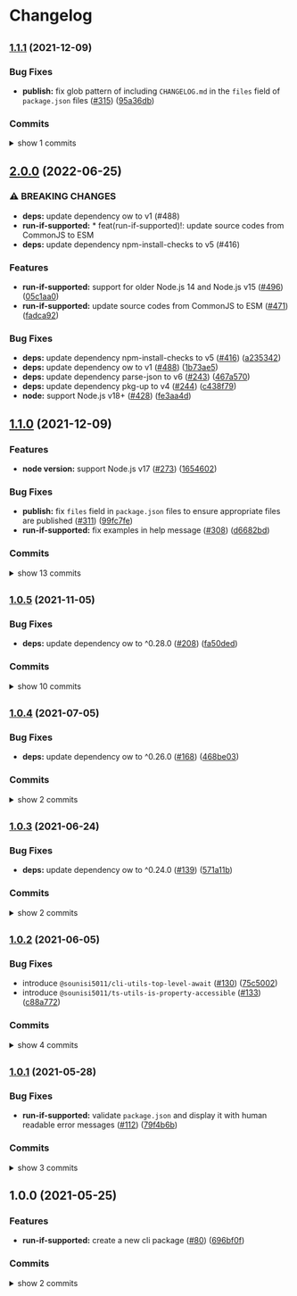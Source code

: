 # Changelog


## <span style="font-size:smaller">[1.1.1](https://www.github.com/sounisi5011/npm-packages/compare/run-if-supported-v1.1.0...run-if-supported-v1.1.1) (2021-12-09)</span>

### Bug Fixes

* **publish:** fix glob pattern of including `CHANGELOG.md` in the `files` field of `package.json` files ([#315](https://www.github.com/sounisi5011/npm-packages/issues/315)) ([95a36db](https://www.github.com/sounisi5011/npm-packages/commit/95a36db45185784b37cdbf3843746b3e808d67b3))

### Commits

<details><summary>show 1 commits</summary>

* [`95a36db`](https://www.github.com/sounisi5011/npm-packages/commit/95a36db45185784b37cdbf3843746b3e808d67b3) fix(publish): fix glob pattern of including `CHANGELOG.md` in the `files` field of `package.json` files ([#315](https://www.github.com/sounisi5011/npm-packages/issues/315))

</details>


## [2.0.0](https://www.github.com/sounisi5011/npm-packages/compare/run-if-supported-v1.1.1...run-if-supported-v2.0.0) (2022-06-25)


### ⚠ BREAKING CHANGES

* **deps:** update dependency ow to v1 (#488)
* **run-if-supported:** * feat(run-if-supported)!: update source codes from CommonJS to ESM
* **deps:** update dependency npm-install-checks to v5 (#416)

### Features

* **run-if-supported:** support for older Node.js 14 and Node.js v15 ([#496](https://www.github.com/sounisi5011/npm-packages/issues/496)) ([05c1aa0](https://www.github.com/sounisi5011/npm-packages/commit/05c1aa0e87138b667ded5f8fedffca2ca069064d))
* **run-if-supported:** update source codes from CommonJS to ESM ([#471](https://www.github.com/sounisi5011/npm-packages/issues/471)) ([fadca92](https://www.github.com/sounisi5011/npm-packages/commit/fadca92d0489eb033afbf26361783d5ae914acd1))


### Bug Fixes

* **deps:** update dependency npm-install-checks to v5 ([#416](https://www.github.com/sounisi5011/npm-packages/issues/416)) ([a235342](https://www.github.com/sounisi5011/npm-packages/commit/a235342b49fe797f5236b6aae3fda4832d87c537))
* **deps:** update dependency ow to v1 ([#488](https://www.github.com/sounisi5011/npm-packages/issues/488)) ([1b73ae5](https://www.github.com/sounisi5011/npm-packages/commit/1b73ae583fb013ea4938927937a70f1bcd2b104d))
* **deps:** update dependency parse-json to v6 ([#243](https://www.github.com/sounisi5011/npm-packages/issues/243)) ([467a570](https://www.github.com/sounisi5011/npm-packages/commit/467a570c8107f001b28645e6cebc8b7d4d900f48))
* **deps:** update dependency pkg-up to v4 ([#244](https://www.github.com/sounisi5011/npm-packages/issues/244)) ([c438f79](https://www.github.com/sounisi5011/npm-packages/commit/c438f79ed2bd13da135f56b3126b6fa5ae3be409))
* **node:** support Node.js v18+ ([#428](https://www.github.com/sounisi5011/npm-packages/issues/428)) ([fe3aa4d](https://www.github.com/sounisi5011/npm-packages/commit/fe3aa4dc2b3830a3be20f979c79100298f4a8dc1))

## [1.1.0](https://www.github.com/sounisi5011/npm-packages/compare/run-if-supported-v1.0.5...run-if-supported-v1.1.0) (2021-12-09)

### Features

* **node version:** support Node.js v17 ([#273](https://www.github.com/sounisi5011/npm-packages/issues/273)) ([1654602](https://www.github.com/sounisi5011/npm-packages/commit/1654602f39c434a9a72bb996a3dfd3d454c13e2f))

### Bug Fixes

* **publish:** fix `files` field in `package.json` files to ensure appropriate files are published ([#311](https://www.github.com/sounisi5011/npm-packages/issues/311)) ([99fc7fe](https://www.github.com/sounisi5011/npm-packages/commit/99fc7fe66eb180b7aeeaa10b60951b3767cbae3c))
* **run-if-supported:** fix examples in help message ([#308](https://www.github.com/sounisi5011/npm-packages/issues/308)) ([d6682bd](https://www.github.com/sounisi5011/npm-packages/commit/d6682bd9dd7cdab6afaec0298f619fd13c8e1c90))

### Commits

<details><summary>show 13 commits</summary>

* [`99fc7fe`](https://www.github.com/sounisi5011/npm-packages/commit/99fc7fe66eb180b7aeeaa10b60951b3767cbae3c) fix(publish): fix `files` field in `package.json` files to ensure appropriate files are published ([#311](https://www.github.com/sounisi5011/npm-packages/issues/311))
* [`b84232b`](https://www.github.com/sounisi5011/npm-packages/commit/b84232b2183bc425ed7815ebd6f556b3f3c4e41d) chore(deps): update dependency ts-jest to v27.1.1 ([#307](https://www.github.com/sounisi5011/npm-packages/issues/307))
* [`d6682bd`](https://www.github.com/sounisi5011/npm-packages/commit/d6682bd9dd7cdab6afaec0298f619fd13c8e1c90) fix(run-if-supported): fix examples in help message ([#308](https://www.github.com/sounisi5011/npm-packages/issues/308))
* [`82d8639`](https://www.github.com/sounisi5011/npm-packages/commit/82d8639c18fbd0c0a1d072ebf80bd802aa729933) chore(deps): update dependency ts-jest to v27.1.0 ([#302](https://www.github.com/sounisi5011/npm-packages/issues/302))
* [`c63bab8`](https://www.github.com/sounisi5011/npm-packages/commit/c63bab89e344057e0b6237061912430dcdcf8332) chore(run-if-supported): pin dependency @types/node to v12.20.37 ([#299](https://www.github.com/sounisi5011/npm-packages/issues/299))
* [`6458743`](https://www.github.com/sounisi5011/npm-packages/commit/6458743dc48678529f56e4a336bbafb51b15c906) chore(deps): update dependency type-fest to v2.8.0 ([#289](https://www.github.com/sounisi5011/npm-packages/issues/289))
* [`2b6090c`](https://www.github.com/sounisi5011/npm-packages/commit/2b6090c91e9f4675bd9869dae0f3bcac9e4eb487) chore(deps): update dependency jest to v27.4.3 ([#284](https://www.github.com/sounisi5011/npm-packages/issues/284))
* [`3d7de76`](https://www.github.com/sounisi5011/npm-packages/commit/3d7de76c87b8f3cddc2d7258ef0654e2148efcb2) chore(run-if-supported): enable the `exactOptionalPropertyTypes` option in `tsconfig.json` ([#296](https://www.github.com/sounisi5011/npm-packages/issues/296))
* [`1654602`](https://www.github.com/sounisi5011/npm-packages/commit/1654602f39c434a9a72bb996a3dfd3d454c13e2f) feat(node version): support Node.js v17 ([#273](https://www.github.com/sounisi5011/npm-packages/issues/273))
* [`bd56af3`](https://www.github.com/sounisi5011/npm-packages/commit/bd56af30d33a7aaeffd904c4101518da819f7ef8) chore(deps): update dependency typescript to v4.5.2 ([#267](https://www.github.com/sounisi5011/npm-packages/issues/267))
* [`13c58d0`](https://www.github.com/sounisi5011/npm-packages/commit/13c58d0cfc891160e679890edb894c252ffdfbc9) chore(deps): update dependency @types/jest to v27.0.3 ([#269](https://www.github.com/sounisi5011/npm-packages/issues/269))
* [`4b3e7ec`](https://www.github.com/sounisi5011/npm-packages/commit/4b3e7ecaa8dd9da3c5da29da514effb38f1ec6f5) chore(deps): update dependency type-fest to v2.6.0 ([#260](https://www.github.com/sounisi5011/npm-packages/issues/260))
* [`289c087`](https://www.github.com/sounisi5011/npm-packages/commit/289c087c96094a03a35bec44b8a0d2f379a9db56) chore(pnpm): replace `pnpx` commands with `pnpm exec` and `pnpm dlx` ([#251](https://www.github.com/sounisi5011/npm-packages/issues/251))

</details>


## <span style="font-size:smaller">[1.0.5](https://www.github.com/sounisi5011/npm-packages/compare/run-if-supported-v1.0.4...run-if-supported-v1.0.5) (2021-11-05)</span>

### Bug Fixes

* **deps:** update dependency ow to ^0.28.0 ([#208](https://www.github.com/sounisi5011/npm-packages/issues/208)) ([fa50ded](https://www.github.com/sounisi5011/npm-packages/commit/fa50ded2e39af3d3367d6d51bd4af6de62a77db1))

### Commits

<details><summary>show 10 commits</summary>

* [`3d30444`](https://www.github.com/sounisi5011/npm-packages/commit/3d30444c7e8ee0b592fd3e52f73bfd2e83410313) chore(deps): update dependency typescript to v4.4.4 ([#234](https://www.github.com/sounisi5011/npm-packages/issues/234))
* [`1eb7fd1`](https://www.github.com/sounisi5011/npm-packages/commit/1eb7fd187dbcfaff2040233e23d5a5dfccfc65eb) chore(deps): update eslint packages (major) ([#237](https://www.github.com/sounisi5011/npm-packages/issues/237))
* [`81728c6`](https://www.github.com/sounisi5011/npm-packages/commit/81728c6ac330ef8ff70c172cc38ff384c94de9d1) chore(deps): update dependency @types/jest to v27 ([#216](https://www.github.com/sounisi5011/npm-packages/issues/216))
* [`a073093`](https://www.github.com/sounisi5011/npm-packages/commit/a07309353e5026cffd195eb38aab02af5731d7d9) chore(deps): update dependency type-fest to v2 ([#215](https://www.github.com/sounisi5011/npm-packages/issues/215))
* [`deaa0ae`](https://www.github.com/sounisi5011/npm-packages/commit/deaa0ae8c1e5d42f3849dc26a31c13cb1931b1ce) chore(deps): update dependency type-fest to v1.4.0 ([#212](https://www.github.com/sounisi5011/npm-packages/issues/212))
* [`05a3468`](https://www.github.com/sounisi5011/npm-packages/commit/05a3468ddf952a43efa9e7bc5380dac66a521efa) chore(deps): update test packages ([#210](https://www.github.com/sounisi5011/npm-packages/issues/210))
* [`fa50ded`](https://www.github.com/sounisi5011/npm-packages/commit/fa50ded2e39af3d3367d6d51bd4af6de62a77db1) fix(deps): update dependency ow to ^0.28.0 ([#208](https://www.github.com/sounisi5011/npm-packages/issues/208))
* [`c2d567d`](https://www.github.com/sounisi5011/npm-packages/commit/c2d567de0ccf532555beeb69a52d4cd55f7524d3) chore(deps): update dependency type-fest to v1.2.2 ([#198](https://www.github.com/sounisi5011/npm-packages/issues/198))
* [`204a644`](https://www.github.com/sounisi5011/npm-packages/commit/204a644ee8890b47abc35b85de745018a4f64e70) chore(deps): update dependency @types/jest to v26.0.24 ([#195](https://www.github.com/sounisi5011/npm-packages/issues/195))
* [`e35e937`](https://www.github.com/sounisi5011/npm-packages/commit/e35e9373a30e46bd14085038ce6684d630ac583a) chore(deps): move the dependencies defined in the project root to within each submodule ([#200](https://www.github.com/sounisi5011/npm-packages/issues/200))

</details>


## <span style="font-size:smaller">[1.0.4](https://www.github.com/sounisi5011/npm-packages/compare/run-if-supported-v1.0.3...run-if-supported-v1.0.4) (2021-07-05)</span>

### Bug Fixes

* **deps:** update dependency ow to ^0.26.0 ([#168](https://www.github.com/sounisi5011/npm-packages/issues/168)) ([468be03](https://www.github.com/sounisi5011/npm-packages/commit/468be035ecd1f84bbc266c87f4aaa34b65159926))

### Commits

<details><summary>show 2 commits</summary>

* [`468be03`](https://www.github.com/sounisi5011/npm-packages/commit/468be035ecd1f84bbc266c87f4aaa34b65159926) fix(deps): update dependency ow to ^0.26.0 ([#168](https://www.github.com/sounisi5011/npm-packages/issues/168))
* [`ab068c2`](https://www.github.com/sounisi5011/npm-packages/commit/ab068c217badd8cedb416e982e9d8c52eb894620) chore(deps): change the version range of @sounisi5011/run-if-supported package to `workspace:` range protocol ([#171](https://www.github.com/sounisi5011/npm-packages/issues/171))

</details>


## <span style="font-size:smaller">[1.0.3](https://www.github.com/sounisi5011/npm-packages/compare/run-if-supported-v1.0.2...run-if-supported-v1.0.3) (2021-06-24)</span>

### Bug Fixes

* **deps:** update dependency ow to ^0.24.0 ([#139](https://www.github.com/sounisi5011/npm-packages/issues/139)) ([571a11b](https://www.github.com/sounisi5011/npm-packages/commit/571a11b4a9a7082a2cdaaf08a389d29e6d525262))

### Commits

<details><summary>show 2 commits</summary>

* [`777444a`](https://www.github.com/sounisi5011/npm-packages/commit/777444addec1f763e28d1199e9d98eb5529f21d5) chore(deps): update dependency type-fest to v1.2.1 ([#149](https://www.github.com/sounisi5011/npm-packages/issues/149))
* [`571a11b`](https://www.github.com/sounisi5011/npm-packages/commit/571a11b4a9a7082a2cdaaf08a389d29e6d525262) fix(deps): update dependency ow to ^0.24.0 ([#139](https://www.github.com/sounisi5011/npm-packages/issues/139))

</details>


## <span style="font-size:smaller">[1.0.2](https://www.github.com/sounisi5011/npm-packages/compare/run-if-supported-v1.0.1...run-if-supported-v1.0.2) (2021-06-05)</span>

### Bug Fixes

* introduce `@sounisi5011/cli-utils-top-level-await` ([#130](https://www.github.com/sounisi5011/npm-packages/issues/130)) ([75c5002](https://www.github.com/sounisi5011/npm-packages/commit/75c500258f09b19ba045c1e3da1a135d274ed296))
* introduce `@sounisi5011/ts-utils-is-property-accessible` ([#133](https://www.github.com/sounisi5011/npm-packages/issues/133)) ([c88a772](https://www.github.com/sounisi5011/npm-packages/commit/c88a772b3c8327d7c983aefb1f3cdbd3499b5f11))

### Commits

<details><summary>show 4 commits</summary>

* [`c88a772`](https://www.github.com/sounisi5011/npm-packages/commit/c88a772b3c8327d7c983aefb1f3cdbd3499b5f11) fix: introduce `@sounisi5011/ts-utils-is-property-accessible` ([#133](https://www.github.com/sounisi5011/npm-packages/issues/133))
* [`75c5002`](https://www.github.com/sounisi5011/npm-packages/commit/75c500258f09b19ba045c1e3da1a135d274ed296) fix: introduce `@sounisi5011/cli-utils-top-level-await` ([#130](https://www.github.com/sounisi5011/npm-packages/issues/130))
* [`231d651`](https://www.github.com/sounisi5011/npm-packages/commit/231d65115da2f796c4682e6589d38171a47d0029) chore(deps): update dependency type-fest to v1.2.0 ([#124](https://www.github.com/sounisi5011/npm-packages/issues/124))
* [`d2b4e74`](https://www.github.com/sounisi5011/npm-packages/commit/d2b4e744cc7651a518c2757cb5f7bc4adccc0811) chore(deps): update dependency execa to v5.1.1 ([#122](https://www.github.com/sounisi5011/npm-packages/issues/122))

</details>


## <span style="font-size:smaller">[1.0.1](https://www.github.com/sounisi5011/npm-packages/compare/run-if-supported-v1.0.0...run-if-supported-v1.0.1) (2021-05-28)</span>

### Bug Fixes

* **run-if-supported:** validate `package.json` and display it with human readable error messages ([#112](https://www.github.com/sounisi5011/npm-packages/issues/112)) ([79f4b6b](https://www.github.com/sounisi5011/npm-packages/commit/79f4b6bbed78abac69a2b600dd4b1ea97ed2b2cf))

### Commits

<details><summary>show 3 commits</summary>

* [`79f4b6b`](https://www.github.com/sounisi5011/npm-packages/commit/79f4b6bbed78abac69a2b600dd4b1ea97ed2b2cf) fix(run-if-supported): validate `package.json` and display it with human readable error messages ([#112](https://www.github.com/sounisi5011/npm-packages/issues/112))
* [`64c608b`](https://www.github.com/sounisi5011/npm-packages/commit/64c608b59aea94e996e0fbfd0e541e9249d44900) ci(publish): auto convert `README.md` when publishing ([#107](https://www.github.com/sounisi5011/npm-packages/issues/107))
* [`b39315f`](https://www.github.com/sounisi5011/npm-packages/commit/b39315f28efc88512966411183c890ceff3ee6cc) docs: auto update badges included in `README.md` ([#106](https://www.github.com/sounisi5011/npm-packages/issues/106))

</details>


## 1.0.0 (2021-05-25)

### Features

* **run-if-supported:** create a new cli package ([#80](https://www.github.com/sounisi5011/npm-packages/issues/80)) ([696bf0f](https://www.github.com/sounisi5011/npm-packages/commit/696bf0fbb71be4cfb32ac37a20462e2f7132370d))

### Commits

<details><summary>show 2 commits</summary>

* [`6039610`](https://www.github.com/sounisi5011/npm-packages/commit/60396108c82d822f3d2419329e98c53409019ef1) chore(deps): pin dependency @types/parse-json to 4.0.0 ([#83](https://www.github.com/sounisi5011/npm-packages/issues/83))
* [`696bf0f`](https://www.github.com/sounisi5011/npm-packages/commit/696bf0fbb71be4cfb32ac37a20462e2f7132370d) feat(run-if-supported): create a new cli package ([#80](https://www.github.com/sounisi5011/npm-packages/issues/80))

</details>
